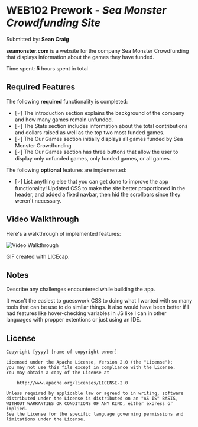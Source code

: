 # WEB102 Prework - *Sea Monster Crowdfunding Site*

Submitted by: **Sean Craig**

**seamonster.com** is a website for the company Sea Monster Crowdfunding that displays information about the games they have funded.

Time spent: **5** hours spent in total

## Required Features

The following **required** functionality is completed:

* [🗸] The introduction section explains the background of the company and how many games remain unfunded.
* [🗸] The Stats section includes information about the total contributions and dollars raised as well as the top two most funded games.
* [🗸] The Our Games section initially displays all games funded by Sea Monster Crowdfunding
* [🗸] The Our Games section has three buttons that allow the user to display only unfunded games, only funded games, or all games.

The following **optional** features are implemented:

* [🗸] List anything else that you can get done to improve the app functionality!
Updated CSS to make the site better proportioned in the header, and added a fixed navbar,
then hid the scrollbars since they weren't necessary.

## Video Walkthrough

Here's a walkthrough of implemented features:

<img src='//imgur.com/a/i4a0aaE' title='Video Walkthrough' width='' alt='Video Walkthrough' />

<!-- Replace this with whatever GIF tool you used! -->
GIF created with LICEcap.
<!-- Recommended tools:
[Kap](https://getkap.co/) for macOS
[ScreenToGif](https://www.screentogif.com/) for Windows
[peek](https://github.com/phw/peek) for Linux. -->

## Notes

Describe any challenges encountered while building the app.

It wasn't the easiest to guesswork CSS to doing what I wanted with so many tools that
can be use to do similar things. It also would have been better if I had features like hover-checking
variables in JS like I can in other languages with propper extentions or just using an IDE.
## License

    Copyright [yyyy] [name of copyright owner]

    Licensed under the Apache License, Version 2.0 (the "License");
    you may not use this file except in compliance with the License.
    You may obtain a copy of the License at

        http://www.apache.org/licenses/LICENSE-2.0

    Unless required by applicable law or agreed to in writing, software
    distributed under the License is distributed on an "AS IS" BASIS,
    WITHOUT WARRANTIES OR CONDITIONS OF ANY KIND, either express or implied.
    See the License for the specific language governing permissions and
    limitations under the License.
